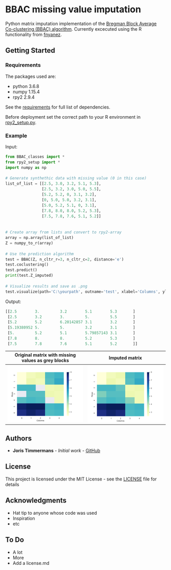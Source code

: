 # BBAC missing value imputation

Python matrix imputation implementation of the [Bregman Block Average Co-clustering (BBAC) algorithm](http://www.jmlr.org/papers/volume8/banerjee07a/banerjee07a.pdf). Currently excecuted using the R functionality from [fnyanez](https://github.com/fnyanez/bbac).

## Getting Started

### Requirements
The packages used are:
* python 3.6.8
* numpy 1.15.4
* rpy2 2.9.4

See the [requirements](requirements.txt) for full list of dependencies.

Before deployment set the correct path to your R environment in [rpy2_setup.py](rpy2_setup.py).

### Example

Input:
```python
from BBAC_classes import *
from rpy2_setup import *
import numpy as np

# Generate synthethic data with missing value (0 in this case)
list_of_list = [[2.5, 3.0, 3.2, 5.1, 5.3],
                [2.5, 3.2, 3.0, 5.0, 5.5],
                [5.2, 5.2, 0, 3.1, 3.2],
                [0, 5.0, 5.0, 3.2, 3.1],
                [5.0, 5.2, 5.1, 0, 3.1],
                [7.8, 8.0, 8.0, 5.2, 5.3],
                [7.5, 7.8, 7.6, 5.1, 5.2]]


# Create array from lists and convert to rpy2-array
array = np.array(list_of_list)
Z = numpy_to_r(array)

# Use the prediction algorithm
test = BBAC(Z, n_cltr_r=3, n_cltr_c=2, distance='e')
test.coclustering()
test.predict()
print(test.Z_imputed)

# Visualize results and save as .png
test.visualize(path='C:\yourpath', outname='test', xlabel='Columns', ylabel='Rows')
```

Output:
```python
[[2.5        3.         3.2        5.1        5.3       ]
 [2.5        3.2        3.         5.         5.5       ]
 [5.2        5.2        6.20142857 3.1        3.2       ]
 [5.19380952 5.         5.         3.2        3.1       ]
 [5.         5.2        5.1        5.79857143 3.1       ]
 [7.8        8.         8.         5.2        5.3       ]
 [7.5        7.8        7.6        5.1        5.2       ]]
```
Original matrix with missing values as grey blocks                                                                                      | Imputed matrix
:--------:|:---------:
![Alt text](/images/test_Z.png?raw=true "Original matrix with missing values as grey blocks")  | ![Alt text](/images/test_Z_imputed.png?raw=true "Imputed matrix")


## Authors

* **Joris Timmermans** - *Initial work* - [GitHub](https://github.com/JTimmermans)

## License

This project is licensed under the MIT License - see the [LICENSE](LICENSE) file for details

## Acknowledgments

* Hat tip to anyone whose code was used
* Inspiration
* etc

## To Do
* A lot
* More
* Add a license.md
